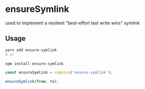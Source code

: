 # ensureSymlink

used to implement a resilient "best-effort last write wins" symlink

## Usage

```sh
yarn add ensure-symlink
# or

npm install ensure-symlink
```

```js
const ensureSymlink = require('ensure-symlink');

ensureSymlink(from, to);
```


